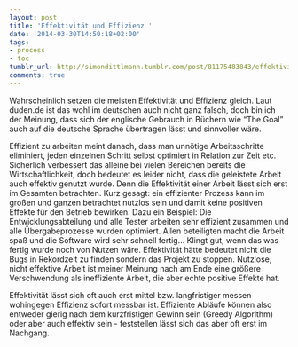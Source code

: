 ```yaml
---
layout: post
title: 'Effektivität und Effizienz '
date: '2014-03-30T14:50:18+02:00'
tags:
- process
- toc
tumblr_url: http://simondittlmann.tumblr.com/post/81175483843/effektivitat-und-effizienz
comments: true
---
```

<p>Wahrscheinlich setzen die meisten Effektivität und Effizienz gleich. Laut duden.de ist das wohl im deutschen auch nicht ganz falsch, doch bin ich der Meinung, dass sich der englische Gebrauch in Büchern wie &#8220;The Goal&#8221; auch auf die deutsche Sprache übertragen lässt und sinnvoller wäre.</p>

<p>Effizient zu arbeiten meint danach, dass man unnötige Arbeitsschritte eliminiert, jeden einzelnen Schritt selbst optimiert in Relation zur Zeit etc. Sicherlich verbessert das alleine bei vielen Bereichen bereits die Wirtschaftlichkeit, doch bedeutet es leider nicht, dass die geleistete Arbeit auch effektiv genutzt wurde. Denn die Effektivität einer Arbeit lässt sich erst im Gesamten betrachten. Kurz gesagt: ein effizienter Prozess kann im großen und ganzen betrachtet nutzlos sein und damit keine positiven Effekte für den Betrieb bewirken.
Dazu ein Beispiel:
Die Entwicklungsabteilung und alle Tester arbeiten sehr effizient zusammen und alle Übergabeprozesse wurden optimiert. Allen beteiligten macht die Arbeit spaß und die Software wird sehr schnell fertig&#8230; Klingt gut, wenn das was fertig wurde noch von Nutzen wäre. Effektivität hätte bedeutet nicht die Bugs in Rekordzeit zu finden sondern das Projekt zu stoppen. Nutzlose, nicht effektive Arbeit ist meiner Meinung nach am Ende eine größere Verschwendung als ineffiziente Arbeit, die aber echte positive Effekte hat.</p>

<p>Effektivität lässt sich oft auch erst mittel bzw. langfristiger messen wohingegen Effizienz sofort messbar ist. Effiziente Abläufe können also entweder gierig nach dem kurzfristigen Gewinn sein (Greedy Algorithm) oder aber auch effektiv sein - feststellen lässt sich das aber oft erst im Nachgang.</p>
